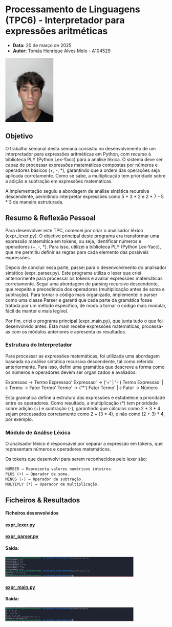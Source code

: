 # Processamento de Linguagens (TPC6) - Interpretador para expressões aritméticas 
- **Data:** 20 de março de 2025
- **Autor:** Tomás Henrique Alves Melo - A104529 

<img src="../assets/perfil.jpg" alt="A104529 - Tomás Melo" width="150">


## Objetivo

O trabalho semanal desta semana consistiu no desenvolvimento de um interpretador para expressões aritméticas em Python, com recurso à biblioteca PLY (Python Lex-Yacc) para a análise léxica. O sistema deve ser capaz de processar expressões matemáticas compostas por números e operadores básicos (+, -, *), garantindo que a ordem das operações seja aplicada corretamente. Como se sabe, a multiplicação tem prioridade sobre a adição e subtração em expressões matemáticas.

A implementação seguiu a abordagem de análise sintática recursiva descendente, permitindo interpretar expressões como 5 + 3 * 2 e 2 * 7 - 5 * 3 de maneira estruturada.

## Resumo & Reflexão Pessoal

Para desenvolver este TPC, comecei por criar o analisador léxico (expr_lexer.py). O objetivo principal deste programa era transformar uma expressão matemática em tokens, ou seja, identificar números e operadores (+, -, *). Para isso, utilizei a biblioteca PLY (Python Lex-Yacc), que me permitiu definir as regras para cada elemento das possíveis expressões.

Depois de concluir essa parte, passei para o desenvolvimento do analisador sintático (expr_parser.py). Este programa utiliza o lexer que criei anteriormente para processar os tokens e avaliar expressões matemáticas corretamente. Segui uma abordagem de parsing recursivo descendente, que respeita a precedência dos operadores (multiplicação antes de soma e subtração). Para tornar o código mais organizado, implementei o parser como uma classe Parser e garanti que cada parte da gramática fosse tratada por um método específico, de modo a tornar o código mais modular, fácil de manter e mais legível. 

Por fim, criei o programa principal (expr_main.py), que junta tudo o que foi desenvolvido antes. Esta main recebe expressões matemáticas, processa-as com os módulos anteriores e apresenta os resultados. 


### **Estrutura do Interpretador**

Para processar as expressões matemáticas, foi utilizada uma abordagem baseada na análise sintática recursiva descendente, tal como referido anteriormente. Para isso, defini uma gramática que descreve a forma como os números e operadores devem ser organizados e avaliados:

Expressao   → Termo Expressao'
Expressao'  → ('+' | '-') Termo Expressao' | ε
Termo       → Fator Termo'
Termo'      → ('*') Fator Termo' | ε
Fator       → Número

Esta gramática define a estrutura das expressões e estabelece a prioridade entre os operadores. Como resultado, a multiplicação (*) tem prioridade sobre adição (+) e subtração (-), garantindo que cálculos como 2 + 3 * 4 sejam processados corretamente como 2 + (3 * 4), e não como (2 + 3) * 4, por exemplo. 

### **Módulo de Análise Léxica**

O analisador léxico é responsável por separar a expressão em tokens, que representam números e operadores matemáticos. 

Os tokens que desenvolvi para serem reconhecidos pelo lexer são:

    NUMBER → Representa valores numéricos inteiros.
    PLUS (+) → Operador de soma.
    MINUS (-) → Operador de subtração.
    MULTIPLY (*) → Operador de multiplicação.


## Ficheiros & Resultados

#### Ficheiros desenvolvidos

#### [expr_lexer.py](./expr_lexer.py)
#### [expr_parser.py](./expr_parser.py)

#### Saída:
<img src="../assets/TPC6_output_v1.png" alt="Output v2" width="400">



#### [expr_main.py](./expr_main.py)
#### Saída:
<img src="../assets/TPC6_output_v2.png" alt="Output v3" width="400">




